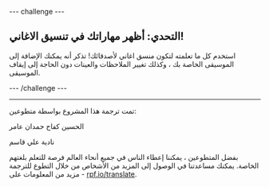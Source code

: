 --- challenge ---

## التحدي: أظهر مهاراتك في تنسيق الاغاني!

استخدم كل ما تعلمته لتكون منسق اغاني لأصدقائك! تذكر أنه يمكنك الإضافة إلى الموسيقى الخاصة بك ، وكذلك تغيير الملاحظات والعينات دون الحاجة إلى إيقاف الموسيقى.

--- /challenge ---


***
تمت ترجمة هذا المشروع بواسطة متطوعين:

الحسين كفاح حمدان عامر

نادية علي قاسم

بفضل المتطوعين ، يمكننا إعطاء الناس في جميع أنحاء العالم فرصة للتعلم بلغتهم الخاصة. يمكنك مساعدتنا في الوصول إلى المزيد من الأشخاص من خلال التطوع للترجمة - مزيد من المعلومات على [rpf.io/translate](https://rpf.io/translate).
